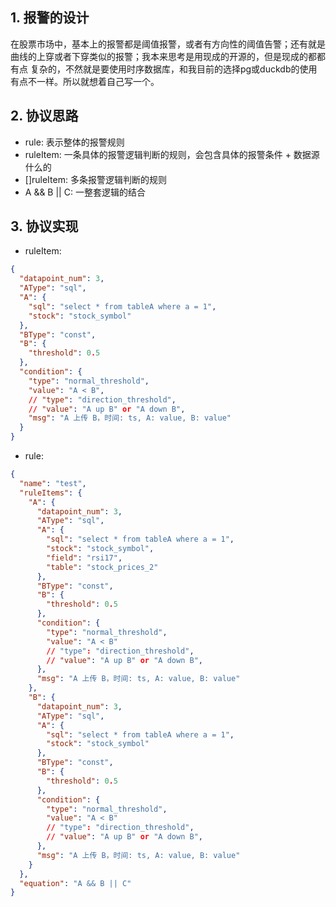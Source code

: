 ## 1. 报警的设计

在股票市场中，基本上的报警都是阈值报警，或者有方向性的阈值告警；还有就是曲线的上穿或者下穿类似的报警；我本来思考是用现成的开源的，但是现成的都都有点
复杂的，不然就是要使用时序数据库，和我目前的选择pg或duckdb的使用有点不一样。所以就想着自己写一个。

## 2. 协议思路

* rule: 表示整体的报警规则
* ruleItem: 一条具体的报警逻辑判断的规则，会包含具体的报警条件 + 数据源什么的
* []ruleItem: 多条报警逻辑判断的规则
* A  && B || C: 一整套逻辑的结合

## 3. 协议实现

* ruleItem:
```json
{
  "datapoint_num": 3,
  "AType": "sql",
  "A": {
    "sql": "select * from tableA where a = 1",
    "stock": "stock_symbol"
  },
  "BType": "const",
  "B": {
    "threshold": 0.5
  },
  "condition": {
    "type": "normal_threshold",
    "value": "A < B",
    // "type": "direction_threshold",
    // "value": "A up B" or "A down B",
    "msg": "A 上传 B，时间: ts, A: value, B: value"
  }
}
```
* rule:
```json
{
  "name": "test",
  "ruleItems": {
    "A": {
      "datapoint_num": 3,
      "AType": "sql",
      "A": {
        "sql": "select * from tableA where a = 1",
        "stock": "stock_symbol",
        "field": "rsi17",
        "table": "stock_prices_2"
      },
      "BType": "const",
      "B": {
        "threshold": 0.5
      },
      "condition": {
        "type": "normal_threshold",
        "value": "A < B"
        // "type": "direction_threshold",
        // "value": "A up B" or "A down B",
      },
      "msg": "A 上传 B，时间: ts, A: value, B: value"
    },
    "B": {
      "datapoint_num": 3,
      "AType": "sql",
      "A": {
        "sql": "select * from tableA where a = 1",
        "stock": "stock_symbol"
      },
      "BType": "const",
      "B": {
        "threshold": 0.5
      },
      "condition": {
        "type": "normal_threshold",
        "value": "A < B"
        // "type": "direction_threshold",
        // "value": "A up B" or "A down B",
      },
      "msg": "A 上传 B，时间: ts, A: value, B: value"
    }
  },
  "equation": "A && B || C"
}
```

